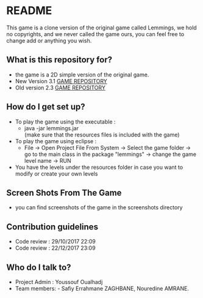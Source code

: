 # README #

This game is a clone version of the original game called Lemmings, we hold no copyrights, and we never called the game ours,
you can feel free to change add or anything you wish.

## What is this repository for? ##

* the game is a 2D simple version of the original game.
* New Version 3.1 [GAME REPOSITORY](https://GothRaven@bitbucket.org/GothRaven/lemmings.git)
* Old version 2.3 [GAME REPOSITORY](https://bitbucket.org/GothRaven/modernlemmings)

## How do I get set up? ##

* To play the game using the executable :
	- java -jar lemmings.jar <br/>
	(make sure that the resources files is included with the game)
* To play the game using eclipse :
	- File -> Open Project File From System -> Select the game folder -> go to the main class in the package "lemmings" 
	-> change the game level name -> RUN
* You have the levels under the resources folder in case you want to modify or create your own levels

## Screen Shots From The Game ##
* you can find screenshots of the game in the screenshots directory

## Contribution guidelines ##

* Code review : 29/10/2017 22:09
* Code review : 22/12/2017 23:09

## Who do I talk to? ##

* Project Admin : Youssouf Oualhadj
* Team members: - Safiy Errahmane ZAGHBANE, Nouredine AMRANE.